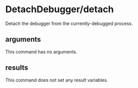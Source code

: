 # DetachDebugger/detach

Detach the debugger from the currently-debugged process.

## arguments

This command has no arguments.

## results

This command does not set any result variables.
